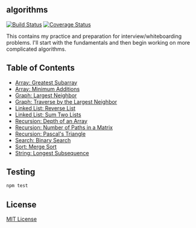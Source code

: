 ## algorithms

[![Build Status](https://travis-ci.org/vinnyoodles/algorithms.svg?branch=master)](https://travis-ci.org/vinnyoodles/algorithms)
[![Coverage Status](https://coveralls.io/repos/github/vinnyoodles/algorithms/badge.svg?branch=master)](https://coveralls.io/github/vinnyoodles/algorithms?branch=master)

This contains my practice and preparation for interview/whiteboarding problems. I'll start with the fundamentals and then begin working on more complicated algorithms.

## Table of Contents
- [Array: Greatest Subarray](https://github.com/vinnyoodles/algorithms/blob/master/src/array/greatestSubarry.js)
- [Array: Minimum Additions](https://github.com/vinnyoodles/algorithms/blob/master/src/array/minAdditions.js)
- [Graph: Largest Neighbor](https://github.com/vinnyoodles/algorithms/blob/master/src/graph/largestNeighbor.js)
- [Graph: Traverse by the Largest Neighbor](https://github.com/vinnyoodles/algorithms/blob/master/src/graph/gridTraversal.js)
- [Linked List: Reverse List](https://github.com/vinnyoodles/algorithms/blob/master/src/linkedlist/reverseList.js)
- [Linked List: Sum Two Lists](https://github.com/vinnyoodles/algorithms/blob/master/src/linkedlist/sumLists.js)
- [Recursion: Depth of an Array](https://github.com/vinnyoodles/algorithms/blob/master/src/recursion/depthFinder.js)
- [Recursion: Number of Paths in a Matrix](https://github.com/vinnyoodles/algorithms/blob/master/src/recursion/numberOfPathsInMatrix.js)
- [Recursion: Pascal's Triangle](https://github.com/vinnyoodles/algorithms/blob/master/src/recursion/pascalsTriangle.js)
- [Search: Binary Search](https://github.com/vinnyoodles/algorithms/blob/master/src/search/binarySearch.js)
- [Sort: Merge Sort](https://github.com/vinnyoodles/algorithms/blob/master/src/sort/mergesort.js)
- [String: Longest Subsequence](https://github.com/vinnyoodles/algorithms/blob/master/src/string/longestSubsequence.js)

## Testing

```javascript
npm test
```


## License
[MIT License](https://github.com/vinnyoodles/algorithms/blob/master/LICENSE)
